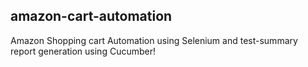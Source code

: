 ## amazon-cart-automation
Amazon Shopping cart Automation using Selenium and test-summary report generation using Cucumber!




